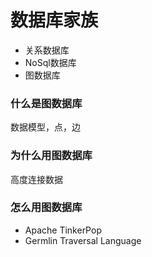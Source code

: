 # 数据库家族
* 关系数据库
* NoSql数据库
* 图数据库

### 什么是图数据库

数据模型，点，边

### 为什么用图数据库

高度连接数据


### 怎么用图数据库

* Apache TinkerPop
* Germlin Traversal Language